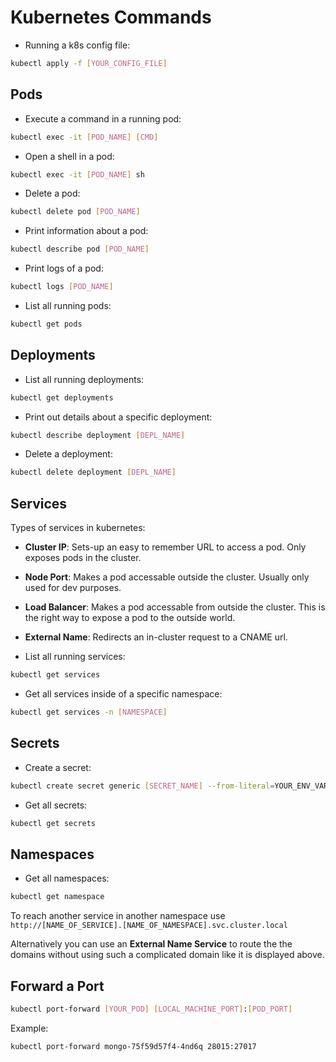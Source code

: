 # Kubernetes Commands

- Running a k8s config file:

```bash
kubectl apply -f [YOUR_CONFIG_FILE]
```

## Pods

- Execute a command in a running pod:

```bash
kubectl exec -it [POD_NAME] [CMD]
```

- Open a shell in a pod:

```bash
kubectl exec -it [POD_NAME] sh
```

- Delete a pod:

```bash
kubectl delete pod [POD_NAME]
```

- Print information about a pod:

```bash
kubectl describe pod [POD_NAME]
```

- Print logs of a pod:

```bash
kubectl logs [POD_NAME]
```

- List all running pods:

```bash
kubectl get pods
```

## Deployments

- List all running deployments:

```bash
kubectl get deployments
```

- Print out details about a specific deployment:

```bash
kubectl describe deployment [DEPL_NAME]
```

- Delete a deployment:

```bash
kubectl delete deployment [DEPL_NAME]
```

## Services

Types of services in kubernetes:

- **Cluster IP**: Sets-up an easy to remember URL to access a pod. Only exposes pods in the cluster.
- **Node Port**: Makes a pod accessable outside the cluster. Usually only used for dev purposes.
- **Load Balancer**: Makes a pod accessable from outside the cluster. This is the right way to expose a pod to the outside world.
- **External Name**: Redirects an in-cluster request to a CNAME url.

- List all running services:

```bash
kubectl get services
```

- Get all services inside of a specific namespace:

```bash
kubectl get services -n [NAMESPACE]
```

## Secrets

- Create a secret:

```bash
kubectl create secret generic [SECRET_NAME] --from-literal=YOUR_ENV_VARIABLE=your-env-value
```

- Get all secrets:

```bash
kubectl get secrets
```

## Namespaces

- Get all namespaces:

```bash
kubectl get namespace
```

To reach another service in another namespace use `http://[NAME_OF_SERVICE].[NAME_OF_NAMESPACE].svc.cluster.local`

Alternatively you can use an **External Name Service** to route the the domains without using such a complicated domain like it is displayed above.

## Forward a Port

```bash
kubectl port-forward [YOUR_POD] [LOCAL_MACHINE_PORT]:[POD_PORT]
```

Example:

```bash
kubectl port-forward mongo-75f59d57f4-4nd6q 28015:27017
```
